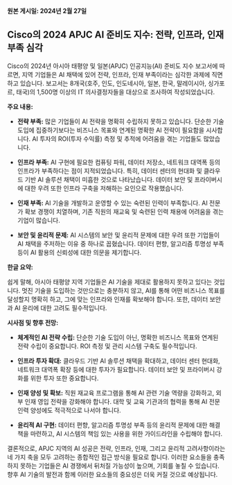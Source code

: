 **원본 게시일: 2024년 2월 27일**

## Cisco의 2024 APJC AI 준비도 지수: 전략, 인프라, 인재 부족 심각

Cisco의 2024년 아시아 태평양 및 일본(APJC) 인공지능(AI) 준비도 지수 보고서에 따르면,  지역 기업들은 AI 채택에 있어 전략, 인프라, 인재 부족이라는 심각한 과제에 직면하고 있습니다.  보고서는 8개국(호주, 인도, 인도네시아, 일본, 한국, 말레이시아, 싱가포르, 태국)의 1,500명 이상의 IT 의사결정자들을 대상으로 조사하여 작성되었습니다.

**주요 내용:**

* **전략 부족:** 많은 기업들이 AI 전략을 명확히 수립하지 못하고 있습니다. 단순한 기술 도입에 집중하기보다는 비즈니스 목표와 연계된 명확한 AI 전략이 필요함을 시사합니다.  AI 투자의 ROI(투자 수익률) 측정 및 추적에 어려움을 겪는 기업들도 많았습니다.

* **인프라 부족:** AI 구현에 필요한 컴퓨팅 파워, 데이터 저장소, 네트워크 대역폭 등의 인프라가 부족하다는 점이 지적되었습니다. 특히,  데이터 센터의 현대화 및 클라우드 기반 AI 솔루션 채택이 미흡한 것으로 나타났습니다.  데이터 보안 및 프라이버시에 대한 우려 또한 인프라 구축을 저해하는 요인으로 작용했습니다.

* **인재 부족:** AI 기술을 개발하고 운영할 수 있는 숙련된 인력이 부족합니다. AI 전문가 확보 경쟁이 치열하며, 기존 직원의 재교육 및 숙련된 인력 채용에 어려움을 겪는 기업이 많습니다.

* **보안 및 윤리적 문제:** AI 시스템의 보안 및 윤리적 문제에 대한 우려 또한 기업들이 AI 채택을 주저하는 이유 중 하나로 꼽혔습니다. 데이터 편향, 알고리즘 투명성 부족 등이 AI 활용의 신뢰성에 대한 의문을 제기합니다.


**한글 요약:**

쉽게 말해, 아시아 태평양 지역 기업들은 AI 기술을 제대로 활용하지 못하고 있다는 것입니다.  멋진 기술을 도입하는 것만으로는 충분하지 않고,  AI를 통해 어떤 비즈니스 목표를 달성할지 명확히 하고, 그에 맞는 인프라와 인재를 확보해야 합니다.  또한,  데이터 보안과 AI 윤리에 대한 고려도 필수적입니다.


**시사점 및 향후 전망:**

* **체계적인 AI 전략 수립:**  단순한 기술 도입이 아닌, 명확한 비즈니스 목표와 연계된 전략 수립이 중요합니다.  ROI 측정 및 관리 시스템 구축도 필수적입니다.

* **인프라 투자 확대:**  클라우드 기반 AI 솔루션 채택을 확대하고, 데이터 센터 현대화, 네트워크 대역폭 확장 등에 대한 투자가 필요합니다.  데이터 보안 및 프라이버시 강화를 위한 투자 또한 중요합니다.

* **인재 양성 및 확보:**  직원 재교육 프로그램을 통해 AI 관련 기술 역량을 강화하고, 외부 인재 영입 전략을 강화해야 합니다.  대학 및 교육 기관과의 협력을 통해 AI 전문 인력 양성에도 적극적으로 나서야 합니다.

* **윤리적 AI 구현:**  데이터 편향, 알고리즘 투명성 부족 등의 윤리적 문제에 대한 해결책을 마련하고, AI 시스템의 책임 있는 사용을 위한 가이드라인을 수립해야 합니다.


결론적으로, APJC 지역의 AI 성공은 전략, 인프라, 인재, 그리고 윤리적 고려사항이라는 네 가지 축을 모두 고려하는 종합적인 접근 방식을 필요로 합니다.  이러한 요소들을 충족하지 못하는 기업들은 AI 경쟁에서 뒤처질 가능성이 높으며,  기회를 놓칠 수 있습니다.  향후 AI 기술의 발전과 함께 이러한 요소들의 중요성은 더욱 커질 것으로 예상됩니다.